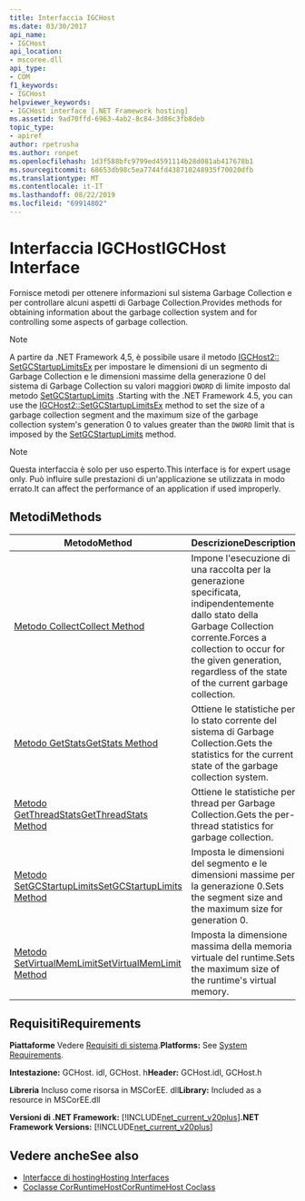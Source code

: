 ```yaml
---
title: Interfaccia IGCHost
ms.date: 03/30/2017
api_name:
- IGCHost
api_location:
- mscoree.dll
api_type:
- COM
f1_keywords:
- IGCHost
helpviewer_keywords:
- IGCHost interface [.NET Framework hosting]
ms.assetid: 9ad70ffd-6963-4ab2-8c84-3d86c3fb8deb
topic_type:
- apiref
author: rpetrusha
ms.author: ronpet
ms.openlocfilehash: 1d3f588bfc9799ed4591114b28d081ab417678b1
ms.sourcegitcommit: 68653db98c5ea7744fd438710248935f70020dfb
ms.translationtype: MT
ms.contentlocale: it-IT
ms.lasthandoff: 08/22/2019
ms.locfileid: "69914802"
---
```

# <a name="igchost-interface"></a><span data-ttu-id="8ca59-102">Interfaccia IGCHost</span><span class="sxs-lookup"><span data-stu-id="8ca59-102">IGCHost Interface</span></span>
<span data-ttu-id="8ca59-103">Fornisce metodi per ottenere informazioni sul sistema Garbage Collection e per controllare alcuni aspetti di Garbage Collection.</span><span class="sxs-lookup"><span data-stu-id="8ca59-103">Provides methods for obtaining information about the garbage collection system and for controlling some aspects of garbage collection.</span></span>  
  
> [!NOTE]
> <span data-ttu-id="8ca59-104">A partire da .NET Framework 4,5, è possibile usare il metodo [IGCHost2:: SetGCStartupLimitsEx](../../../../docs/framework/unmanaged-api/hosting/igchost2-setgcstartuplimitsex-method.md) per impostare le dimensioni di un segmento di Garbage Collection e le dimensioni massime della generazione 0 del sistema di Garbage Collection su valori maggiori `DWORD` di limite imposto dal metodo [SetGCStartupLimits](../../../../docs/framework/unmanaged-api/hosting/igchost-setgcstartuplimits-method.md) .</span><span class="sxs-lookup"><span data-stu-id="8ca59-104">Starting with the .NET Framework 4.5, you can use the [IGCHost2::SetGCStartupLimitsEx](../../../../docs/framework/unmanaged-api/hosting/igchost2-setgcstartuplimitsex-method.md) method to set the size of a garbage collection segment and the maximum size of the garbage collection system's generation 0 to values greater than the `DWORD` limit that is imposed by the [SetGCStartupLimits](../../../../docs/framework/unmanaged-api/hosting/igchost-setgcstartuplimits-method.md) method.</span></span>  
  
> [!NOTE]
> <span data-ttu-id="8ca59-105">Questa interfaccia è solo per uso esperto.</span><span class="sxs-lookup"><span data-stu-id="8ca59-105">This interface is for expert usage only.</span></span> <span data-ttu-id="8ca59-106">Può influire sulle prestazioni di un'applicazione se utilizzata in modo errato.</span><span class="sxs-lookup"><span data-stu-id="8ca59-106">It can affect the performance of an application if used improperly.</span></span>  
  
## <a name="methods"></a><span data-ttu-id="8ca59-107">Metodi</span><span class="sxs-lookup"><span data-stu-id="8ca59-107">Methods</span></span>  
  
|<span data-ttu-id="8ca59-108">Metodo</span><span class="sxs-lookup"><span data-stu-id="8ca59-108">Method</span></span>|<span data-ttu-id="8ca59-109">Descrizione</span><span class="sxs-lookup"><span data-stu-id="8ca59-109">Description</span></span>|  
|------------|-----------------|  
|[<span data-ttu-id="8ca59-110">Metodo Collect</span><span class="sxs-lookup"><span data-stu-id="8ca59-110">Collect Method</span></span>](../../../../docs/framework/unmanaged-api/hosting/igchost-collect-method.md)|<span data-ttu-id="8ca59-111">Impone l'esecuzione di una raccolta per la generazione specificata, indipendentemente dallo stato della Garbage Collection corrente.</span><span class="sxs-lookup"><span data-stu-id="8ca59-111">Forces a collection to occur for the given generation, regardless of the state of the current garbage collection.</span></span>|  
|[<span data-ttu-id="8ca59-112">Metodo GetStats</span><span class="sxs-lookup"><span data-stu-id="8ca59-112">GetStats Method</span></span>](../../../../docs/framework/unmanaged-api/hosting/igchost-getstats-method.md)|<span data-ttu-id="8ca59-113">Ottiene le statistiche per lo stato corrente del sistema di Garbage Collection.</span><span class="sxs-lookup"><span data-stu-id="8ca59-113">Gets the statistics for the current state of the garbage collection system.</span></span>|  
|[<span data-ttu-id="8ca59-114">Metodo GetThreadStats</span><span class="sxs-lookup"><span data-stu-id="8ca59-114">GetThreadStats Method</span></span>](../../../../docs/framework/unmanaged-api/hosting/igchost-getthreadstats-method.md)|<span data-ttu-id="8ca59-115">Ottiene le statistiche per thread per Garbage Collection.</span><span class="sxs-lookup"><span data-stu-id="8ca59-115">Gets the per-thread statistics for garbage collection.</span></span>|  
|[<span data-ttu-id="8ca59-116">Metodo SetGCStartupLimits</span><span class="sxs-lookup"><span data-stu-id="8ca59-116">SetGCStartupLimits Method</span></span>](../../../../docs/framework/unmanaged-api/hosting/igchost-setgcstartuplimits-method.md)|<span data-ttu-id="8ca59-117">Imposta le dimensioni del segmento e le dimensioni massime per la generazione 0.</span><span class="sxs-lookup"><span data-stu-id="8ca59-117">Sets the segment size and the maximum size for generation 0.</span></span>|  
|[<span data-ttu-id="8ca59-118">Metodo SetVirtualMemLimit</span><span class="sxs-lookup"><span data-stu-id="8ca59-118">SetVirtualMemLimit Method</span></span>](../../../../docs/framework/unmanaged-api/hosting/igchost-setvirtualmemlimit-method.md)|<span data-ttu-id="8ca59-119">Imposta la dimensione massima della memoria virtuale del runtime.</span><span class="sxs-lookup"><span data-stu-id="8ca59-119">Sets the maximum size of the runtime's virtual memory.</span></span>|  
  
## <a name="requirements"></a><span data-ttu-id="8ca59-120">Requisiti</span><span class="sxs-lookup"><span data-stu-id="8ca59-120">Requirements</span></span>  
 <span data-ttu-id="8ca59-121">**Piattaforme** Vedere [Requisiti di sistema](../../../../docs/framework/get-started/system-requirements.md).</span><span class="sxs-lookup"><span data-stu-id="8ca59-121">**Platforms:** See [System Requirements](../../../../docs/framework/get-started/system-requirements.md).</span></span>  
  
 <span data-ttu-id="8ca59-122">**Intestazione:** GCHost. idl, GCHost. h</span><span class="sxs-lookup"><span data-stu-id="8ca59-122">**Header:** GCHost.idl, GCHost.h</span></span>  
  
 <span data-ttu-id="8ca59-123">**Libreria** Incluso come risorsa in MSCorEE. dll</span><span class="sxs-lookup"><span data-stu-id="8ca59-123">**Library:** Included as a resource in MSCorEE.dll</span></span>  
  
 <span data-ttu-id="8ca59-124">**Versioni di .NET Framework:** [!INCLUDE[net_current_v20plus](../../../../includes/net-current-v20plus-md.md)]</span><span class="sxs-lookup"><span data-stu-id="8ca59-124">**.NET Framework Versions:** [!INCLUDE[net_current_v20plus](../../../../includes/net-current-v20plus-md.md)]</span></span>  
  
## <a name="see-also"></a><span data-ttu-id="8ca59-125">Vedere anche</span><span class="sxs-lookup"><span data-stu-id="8ca59-125">See also</span></span>

- [<span data-ttu-id="8ca59-126">Interfacce di hosting</span><span class="sxs-lookup"><span data-stu-id="8ca59-126">Hosting Interfaces</span></span>](../../../../docs/framework/unmanaged-api/hosting/hosting-interfaces.md)
- [<span data-ttu-id="8ca59-127">Coclasse CorRuntimeHost</span><span class="sxs-lookup"><span data-stu-id="8ca59-127">CorRuntimeHost Coclass</span></span>](../../../../docs/framework/unmanaged-api/hosting/corruntimehost-coclass.md)
